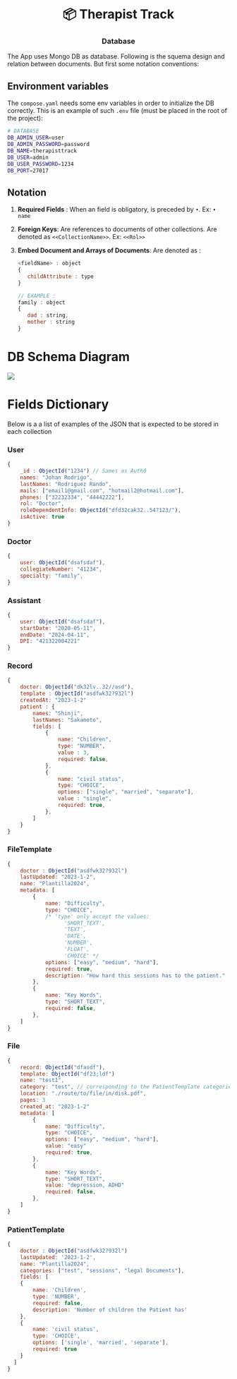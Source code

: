 <h1 align="center">📦 Therapist Track</h1>
<h3 align="center"> Database </h3>

The App uses Mongo DB as database. Following is the squema design and relation between documents. But first some notation conventions:

## Environment variables

The `compose.yaml` needs some env variables in order to initialize the DB correctly. This is an example of such `.env` file (must be placed in the root of the project):

```bash
# DATABASE
DB_ADMIN_USER=user
DB_ADMIN_PASSWORD=password
DB_NAME=therapisttrack
DB_USER=admin
DB_USER_PASSWORD=1234
DB_PORT=27017
```

## Notation

1. **Required Fields** : When an field is obligatory, is preceded by `•`. Ex: `• name`

2. **Foreign Keys**: Are references to documents of other collections. Are denoted as `<<CollectionName>>`. Ex: `<<Rol>>`

3. **Embed Document and Arrays of Documents**: Are denoted as :
   
   ```javascript
   <fieldName> : object
   {
      childAttribute : type
   }
   
   // EXAMPLE :
   family : object
   {
      dad : string,
      mother : string
   }
   ```

# DB Schema Diagram

![](./Diagram/DB_Diagram.png)

# Fields Dictionary

Below is a a list of examples of the JSON that is expected to be stored in each collection

### User

```javascript
{
    _id : ObjectId("1234") // Sames as Auth0
    names: "Johan Rodrigo",
    lastNames: "Rodriguez Rando",
    mails: ["email1@gmail.com", "hotmail2@hotmail.com"],
    phones: ["32232334", "44442222"],
    rol: "Doctor",
    roleDependentInfo: ObjectId("dfd32cak32..54?123/"),
    isActive: true
}
```

### Doctor

```javascript
{
    user: ObjectId("dsafsdaf"),
    collegiateNumber: "41234",
    specialty: "family",
}
```

### Assistant

```javascript
{
    user: ObjectId("dsafsdaf"),
    startDate: "2020-05-11",
    endDate: "2024-04-11",
    DPI: "421322004221"
}
```

### Record

```javascript
{
    doctor: ObjectId("dk32lv..32//asd"),
    template : ObjectId("asdfwk32?932l")
    createdAt: "2023-1-2"
    patient : {
        names: "Shinji",
        lastNames: "Sakamoto",
        fields: [
            {
                name: "Children",
                type: "NUMBER",
                value : 3,
                required: false,
            },
            {
                name: "civil status",
                type: "CHOICE",
                options: ["single", "married", "separate"],
                value : "single",
                required: true,
            },
        ]
    }
}
```

### FileTemplate

```javascript
{
    doctor : ObjectId("asdfwk32?932l")
    lastUpdated: "2023-1-2",
    name: "Plantilla2024",
    metadata: [
        {
            name: "Difficulty",
            type: "CHOICE",
            /* 'type' only accept the values:
                  'SHORT_TEXT',
                  'TEXT',
                  'DATE',
                  'NUMBER',
                  'FLOAT',
                  'CHOICE' */
            options: ["easy", "medium", "hard"],
            required: true,
            description: "How hard this sessions has to the patient."
        },
        {
            name: "Key Words",
            type: "SHORT_TEXT",
            required: false,
        },
    ]
}
```

### File

```javascript
{
    record: ObjectId("dfasdf"),
    template: ObjectId("df23;ldf")
    name: "test1",
    category: "test", // corresponding to the PatientTemplate categories field.
    location: "./route/to/file/in/disk.pdf",
    pages: 3
    created_at: "2023-1-2"
    metadata: [
        {
            name: "Difficulty",
            type: "CHOICE",
            options: ["easy", "medium", "hard"],
            value: "easy"
            required: true,
        },
        {
            name: "Key Words",
            type: "SHORT_TEXT",
            value: "depression, ADHD"
            required: false,
        },
    ]
}
```

### PatientTemplate

```javascript
{
    doctor : ObjectId("asdfwk32?932l")
    lastUpdated: '2023-1-2',
    name: "Plantilla2024",
    categories: ["test", "sessions", "legal Documents"],
    fields: [
    {
        name: 'Children',
        type: 'NUMBER',
        required: false,
        description: 'Number of children the Patient has'
    },
    {
        name: 'civil status',
        type: 'CHOICE',
        options: ['single', 'married', 'separate'],
        required: true
    }
  ]
}
```